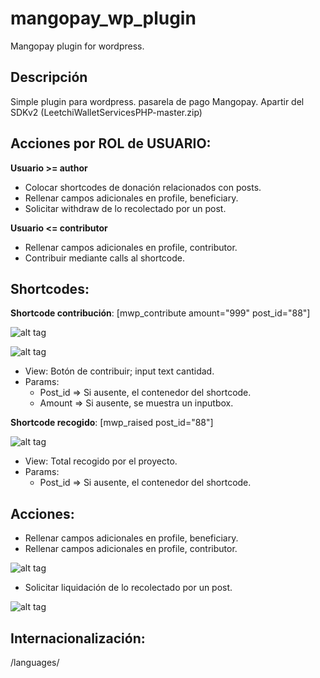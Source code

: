 mangopay_wp_plugin
==================

Mangopay plugin for wordpress.

Descripción 
--------------
Simple plugin para wordpress. pasarela de pago Mangopay. Apartir del SDKv2 (LeetchiWalletServicesPHP-master.zip)

Acciones por ROL de USUARIO:
--------------
**Usuario >= author**
- Colocar shortcodes de donación relacionados con posts.
- Rellenar campos adicionales en profile, beneficiary.
- Solicitar withdraw de lo recolectado por un post.

**Usuario <= contributor**
- Rellenar campos adicionales en profile, contributor.
- Contribuir mediante calls al shortcode.

Shortcodes:
--------------
**Shortcode contribución**: [mwp_contribute amount="999" post_id="88"] 

![alt tag](https://raw.github.com/aleph1888/mangopay_wp_plugin/master/images/contribute_shortcode_0.jpg)

![alt tag](https://raw.github.com/aleph1888/mangopay_wp_plugin/master/images/contribute_shortcode_1.jpg)

- View: Botón de contribuir; input text cantidad.
- Params:
	* Post_id => Si ausente, el contenedor del shortcode.
	* Amount => Si ausente, se muestra un inputbox.

**Shortcode recogido**: [mwp_raised post_id="88"] 

![alt tag](https://raw.github.com/aleph1888/mangopay_wp_plugin/master/images/raised_shortcode.jpg)

- View: Total recogido por el proyecto. 
- Params:
	* Post_id => Si ausente, el contenedor del shortcode.

Acciones:
--------------
- Rellenar campos adicionales en profile, beneficiary.
- Rellenar campos adicionales en profile, contributor.

![alt tag](https://raw.github.com/aleph1888/mangopay_wp_plugin/master/images/Profile-fields.jpg)

- Solicitar liquidación de lo recolectado por un post.

![alt tag](https://raw.github.com/aleph1888/mangopay_wp_plugin/master/images/Post-fields.jpg)

Internacionalización: 
--------------
/languages/

